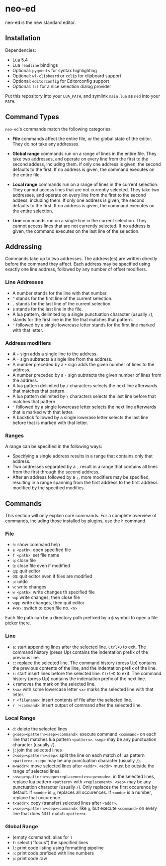 # neo-ed

neo-ed is the new standard editor.

## Installation

Dependencies:

- Lua 5.4
- Lua `readline` bindings
- Optional: `pygments` for syntax highlighting
- Optional: `wl-clipboard` or `xclip` for clipboard support
- Optional: `editorconfig` for Editorconfig support
- Optional: `fzf` for a nice selection dialog provider

Put this repository into your `LUA_PATH`, and symlink `main.lua` as `ned` into your `PATH`.

## Command Types

`neo-ed`'s commands match the following categories:

- **File** commands affect the entire file, or the global state of the editor.
  They do not take any addresses.

- **Global range** commands run on a range of lines in the entire file.
  They take two addresses, and operate on every line from the first to the second addess, including them.
  If only one address is given, the second defaults to the first.
  If no address is given, the command executes on the entire file.

- **Local range** commands run on a range of lines in the current selection.
  They cannot access lines that are not currently selected.
  They take two addresses, and operate on every line from the first to the second addess, including them.
  If only one address is given, the second defaults to the first.
  If no address is given, the command executes on the entire selection.

- **Line** commands run on a single line in the current selection.
  They cannot access lines that are not currently selected.
  If no address is given, the command executes on the last line of the selection.

## Addressing

Commands take up to two addresses.
The address(es) are written directly before the command they affect.
Each address may be specified using exactly one line address, followed by any number of offset modifiers.

### Line Addresses

- A number stands for the line with that number.
- `^` stands for the first line of the current selection.
- `.` stands for the last line of the current selection.
- `$` stands for the last line in the file.
- A lua pattern, delimited by a single punctuation character (usually `/`), stands for the first line in the file that matches that pattern.
- `'` followed by a single lowercase letter stands for the first line marked with that letter.

### Address modifiers

- A `+` sign adds a single line to the address.
- A `-` sign subtracts a single line from the address.
- A number preceded by a `+` sign adds the given number of lines to the address.
- A number preceded by a `-` sign subtracts the given number of lines from the address.
- A lua pattern delimited by `/` characters selects the next line afterwards that matches that pattern.
- A lua pattern delimited by `\` characters selects the last line before that matches that pattern.
- `'` followed by a single lowercase letter selects the next line afterwards that is marked with that letter.
- A backtick followed by a single lowerase letter selects the last line before that is marked with that letter.

### Ranges

A range can be specified in the following ways:

- Specifying a single address results in a range that contains only that address.
- Two addresses separated by a `,` result in a range that contains all lines from the first through the second address.
- After an address followed by a `;`, more modifiers may be specified, resulting in a range spanning from the first address to the first address modified by the specified modifies.

## Commands

This section will only explain core commands.
For a complete overview of commands, including those installed by plugins, use the `h` command.

### File

- `h`: show command help
- `e <path>`: open specified file
- `f <path>`: set file name
- `q`: close file
- `Q`: close file even if modified
- `qq`: quit editor
- `QQ`: quit editor even if files are modified
- `u`: undo
- `w`: write changes
- `w <path>`: write changes th specified file
- `wq`: write changes, then close file
- `wqq`: write changes, then quit editor
- `#<n>`: switch to open file no. `<n>`

Each file path can be a directory path prefixed by a `@` symbol to open a file picker there.

### Line

- `a`: start appending lines after the selected line.
  `Ctrl+D` to exit.
  The command history (press Up) contains the indentation prefix of the previous line.
- `c`: replace the selected line.
  The command history (press Up) contains the previous contents of the line, and the indentation prefix of the line.
- `i`: start insert lines before the selected line.
  `Ctrl+D` to exit.
  The command history (press Up) contains the indentation prefix of the next line.
- `k` removes the mark on the selected line.
- `k<x>` with some lowercase letter `<x>` marks the selected line with that letter.
- `r <filename>`: insert contents of file after the selected line.
- `r !<command>`: insert output of command after the selected line.

### Local Range

- `d`: delete the selected lines
- `g<sep><pattern><sep><command>`: execute command `<command>` on each line that matches lua pattern `<pattern>`.
  `<sep>` may be any punctuation character (usually `/`).
- `j`: join the selected lines
- `J<sep><pattern><sep>`: split the line on each match of lua pattern `<pattern>`.
  `<sep>` may be any punctuation character (usually `/`).
- `m<addr>`: move selected lines after `<addr>`.
  `<addr>` must be outside the range of selected lines.
- `s<sep><pattern><sep><replacement><sep><mode>`: in the selected lines, replace lua pattern `<pattern>` with `<replacement>`.
  `<sep>` may be any punctuation character (usually `/`).
  Only replaces the first occurence by default.
  If `<mode>` is `g`, replaces all occurences.
  If `<mode>` is a number, replace that occurence.
- `t<addr>`: copy (transfer) selected lines after `<addr>`.
- `v<sep><pattern><sep><command>`: like `g`, but execute `<command>` on every line that does NOT match `<pattern>`.

### Global Range

- (empty command): alias for `l`
- `f`: select ("focus") the specified lines
- `l`: print code listing using formatting pipeline
- `n`: print code prefixed with line numbers
- `p`: print code raw
